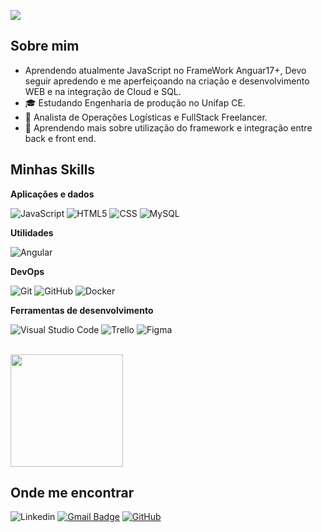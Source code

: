 ![](https://komarev.com/ghpvc/?username=gabirutaz&color=006bed)

## Sobre mim

- Aprendendo atualmente JavaScript no FrameWork Anguar17+, Devo seguir apredendo e me aperfeiçoando na criação e desenvolvimento WEB e na integração de Cloud e SQL.
- 🎓 Estudando Engenharia de produção no Unifap CE.
- 💼 Analista de Operações Logísticas e FullStack Freelancer.
- 🌱 Aprendendo mais sobre utilização do framework e integração entre back e front end.

## Minhas Skills

**Aplicações e dados**

![JavaScript](https://img.shields.io/badge/-JavaScript-333333?style=flat&logo=javascript)
![HTML5](https://img.shields.io/badge/-HTML5-333333?style=flat&logo=HTML5)
![CSS](https://img.shields.io/badge/-CSS-333333?style=flat&logo=CSS3&logoColor=1572B6)
![MySQL](https://img.shields.io/badge/-MySQL-333333?style=flat&logo=mysql)

**Utilidades**

![Angular](https://img.shields.io/badge/-Angular-DD0031?style=flat-square&logo=angular&logoColor=white)

**DevOps**

![Git](https://img.shields.io/badge/-Git-333333?style=flat&logo=git)
![GitHub](https://img.shields.io/badge/-GitHub-333333?style=flat&logo=github)
![Docker](https://img.shields.io/badge/-Docker-333333?style=flat&logo=docker)

**Ferramentas de desenvolvimento**

![Visual Studio Code](https://img.shields.io/badge/Visual%20Studio%20Code-007ACC?logo=visualstudiocode&logoColor=fff&style=plastic)
![Trello](https://img.shields.io/badge/-Trello-333333?style=flat&logo=trello&logoColor=007ACC)
![Figma](https://img.shields.io/badge/-Figma-333333?style=flat&logo=figma&logow)

<br/>

<a href="https://github.com/iuricode" title="Perfil do Gabriel">
  <img height="180em" src="https://github-readme-stats.vercel.app/api?username=gabirutaz&theme=dracula&show_icons=true" />
</a>

## Onde me encontrar

![Linkedin](https://img.shields.io/badge/-GabrielLuna-blue?style=flat-square&logo=Linkedin&logoColor=white&link=https://www.linkedin.com/in/gabriel-luna-aa0aba187/)
[![Gmail Badge](https://img.shields.io/badge/-gabrieluna@aluno.fapce.edu.br-006bed?style=flat-square&logo=Gmail&logoColor=white&link=mailto:gabrieluna@aluno.fapce.edu.br)](mailto:gabrieluna@aluno.fapce.edu.br)
[![GitHub](https://img.shields.io/github/followers/gabirutaz?label=follow&style=social)](https://github.com/gabirutaz)
